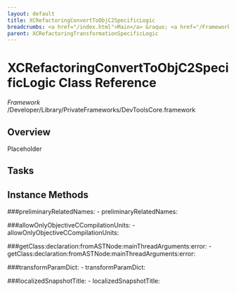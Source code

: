 ```yaml
---
layout: default
title: XCRefactoringConvertToObjC2SpecificLogic
breadcrumbs: <a href="/index.html">Main</a> &raquo; <a href="/Frameworks.html">Framework</a> &raquo; <a href="/Frameworks/DevToolsCore.html">DevToolsCore</a> &raquo; XCRefactoringConvertToObjC2SpecificLogic
parent: XCRefactoringTransformationSpecificLogic 
---
```

# XCRefactoringConvertToObjC2SpecificLogic Class Reference

*Framework* /Developer/Library/PrivateFrameworks/DevToolsCore.framework

## Overview

Placeholder

## Tasks

## Instance Methods

<a name="-preliminaryRelatedNames:"></a>
###preliminaryRelatedNames:
    - preliminaryRelatedNames:

<a name="-allowOnlyObjectiveCCompilationUnits:"></a>
###allowOnlyObjectiveCCompilationUnits:
    - allowOnlyObjectiveCCompilationUnits:

<a name="-getClass:declaration:fromASTNode:mainThreadArguments:error:"></a>
###getClass:declaration:fromASTNode:mainThreadArguments:error:
    - getClass:declaration:fromASTNode:mainThreadArguments:error:

<a name="-transformParamDict:"></a>
###transformParamDict:
    - transformParamDict:

<a name="-localizedSnapshotTitle:"></a>
###localizedSnapshotTitle:
    - localizedSnapshotTitle:

